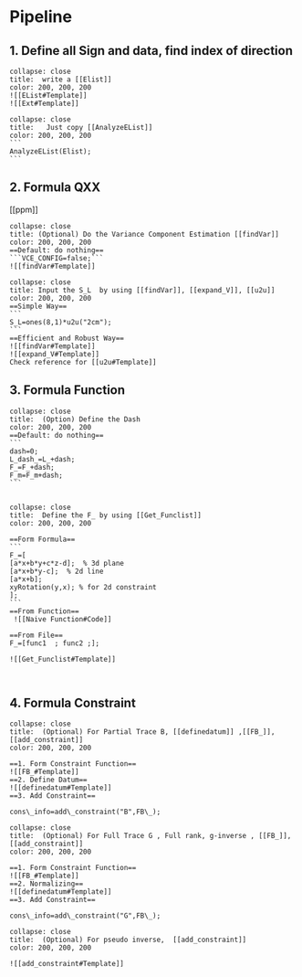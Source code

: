 
# Pipeline

## 1. Define all Sign and data, find index of direction

``````ad-example
collapse: close
title:  write a [[Elist]]
color: 200, 200, 200
![[EList#Template]]
![[Ext#Template]]
``````

 ``````ad-example
collapse: close
title:   Just copy [[AnalyzeEList]]  
color: 200, 200, 200
``` 
AnalyzeEList(Elist);
```
``````
## 2. Formula QXX

[[ppm]]

``````ad-example
collapse: close
title: (Optional) Do the Variance Component Estimation [[findVar]]
color: 200, 200, 200
==Default: do nothing==
```VCE_CONFIG=false;```
![[findVar#Template]]

``````
 
``````ad-example
collapse: close
title: Input the S_L  by using [[findVar]], [[expand_V]], [[u2u]]
color: 200, 200, 200
==Simple Way==
```
S_L=ones(8,1)*u2u("2cm");
```
==Efficient and Robust Way==
![[findVar#Template]]
![[expand_V#Template]]
Check reference for [[u2u#Template]]  

``````
## 3. Formula Function
``````ad-example
collapse: close
title:  (Option) Define the Dash
color: 200, 200, 200
==Default: do nothing==
```
dash=0;
L_dash_=L_+dash;
F_=F_+dash;
F_m=F_m+dash;
```
 
``````

``````ad-example
collapse: close
title:  Define the F_ by using [[Get_Funclist]]
color: 200, 200, 200
 
==Form Formula==
```
F_=[
[a*x+b*y+c*z-d];  % 3d plane
[a*x+b*y-c];  % 2d line
[a*x+b];
xyRotation(y,x); % for 2d constraint
];
```
==From Function==
 ![[Naive Function#Code]]
 
==From File==
F_=[func1  ; func2 ;];

![[Get_Funclist#Template]]



``````




## 4. Formula Constraint

```ad-example
collapse: close
title:  (Optional) For Partial Trace B, [[definedatum]] ,[[FB_]], [[add_constraint]]
color: 200, 200, 200

==1. Form Constraint Function==
![[FB_#Template]]
==2. Define Datum==
![[definedatum#Template]]
==3. Add Constraint==

cons\_info=add\_constraint("B",FB\_);

```

```ad-example
collapse: close
title:  (Optional) For Full Trace G , Full rank, g-inverse , [[FB_]], [[add_constraint]]
color: 200, 200, 200

==1. Form Constraint Function==
![[FB_#Template]]
==2. Normalizing==
![[definedatum#Template]]
==3. Add Constraint==

cons\_info=add\_constraint("G",FB\_); 

```

```ad-example
collapse: close
title:  (Optional) For pseudo inverse,  [[add_constraint]]
color: 200, 200, 200
 
![[add_constraint#Template]]
```


 